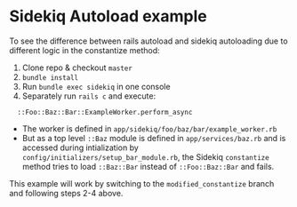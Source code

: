 # Sidekiq Autoload example

To see the difference between rails autoload and sidekiq autoloading due to different logic in the constantize method:

1. Clone repo & checkout `master`
2. `bundle install`
3. Run `bundle exec sidekiq` in one console
4. Separately run `rails c` and execute:
```
  ::Foo::Baz::Bar::ExampleWorker.perform_async
```
  - The worker is defined in `app/sidekiq/foo/baz/bar/example_worker.rb`
  - But as a top level `::Baz` module is defined in `app/services/baz.rb` and is accessed during intialization by `config/initializers/setup_bar_module.rb`, the Sidekiq `constantize` method tries to load `::Baz::Bar` instead of `::Foo::Baz::Bar` and fails.

This example will work by switching to the `modified_constantize` branch and following steps 2-4 above.